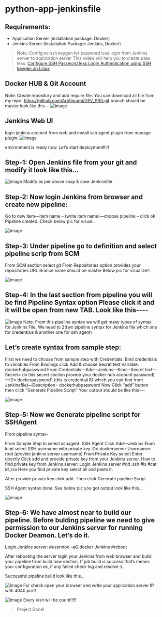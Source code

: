 # python-app-jenkinsfile


## Requirements:
- Application Server (installation package: Docker)
- Jenkins Server (Installation Package: Jenkins, Docker)

> Note: Configure ssh keygen for password less login from Jenkins server to application server
This videw will help you to create pass less: [Configure SSH Password less Login Authentication using SSH keygen on Linux](https://www.youtube.com/watch?v=9M56CrVbOgk)

## Docker HUB & Git Account

Note: Create repository and add require file. You can download all file from my repo:
https://github.com/Arefinrumi/DEV_PRO.git
branch should be master
look like this—
![image](https://user-images.githubusercontent.com/76535072/196407250-c2902339-35d1-4c2c-89c1-08c4eca31560.png)

## Jenkins Web UI 
login jenkins account from web and install ssh agent plugin from manage plugin.
![image](https://user-images.githubusercontent.com/76535072/196407430-e2af4c9d-fcdb-4cec-a276-5b607ab1290b.png)

environment is ready now. Let’s start deployment!!!!!

## Step-1: Open Jenkins file from your git and modify it look like this…

![image](https://user-images.githubusercontent.com/76535072/196447471-26acdefe-2590-42dd-8c41-697edf79d2bc.png)
Modify as per above snap  & save Jenkinsfile.

## Step-2:  Now login Jenkins from browser and create new pipeline:
Go to new item—Item name – (write item name)—choose pipeline – click ok
Pipeline created. Check below pic for visual..

![image](https://user-images.githubusercontent.com/76535072/196447705-99fc46de-cb5b-446e-b5a5-d4bd93b59b6e.png)

## Step-3: Under pipeline go to definition and select pipeline scrip from SCM
From SCM section select git
From Repositories option provides your repositories URL
Brance name should be master
Below pic for visualize!!

![image](https://user-images.githubusercontent.com/76535072/196447818-146dbe5b-cce5-45a1-b631-6c18a2fd1b91.png)

## Step-4: In the last section from pipeline you will be find Pipeline Syntax option Please click it and it will be open from new TAB. Look like this----

![image](https://user-images.githubusercontent.com/76535072/196447927-a97a7e50-052e-4b3f-9c42-e1d8b311b9af.png)
Note: From this pipeline syntax we will get many types of syntax for Jenkins File. 
We need to 2(two pipeline syntax for Jenkins file which one for credentials & another one for ssh agent)

## Let’s create syntax from sample step:

First we need to choose from sample step with Credentials: Bind credentials to variables
From Bindings  click Add & choose Secret text 
Vairable: dockerhubpassword
From Credentials—Add—Jenkins—Kind—Secret text—Secret= (in this secret section provide your docker hub account password)—ID= dockerpassword1 (this is credential ID which you can find from Jenkinsfile)—Description= dockerhubpassword
 Now Click “add” button then click “Generate Pipeline Script”
Your output should be like this---

![image](https://user-images.githubusercontent.com/76535072/196448274-8fb920b8-8695-4c6b-aa67-426ef1e0bd79.png)

## Step-5: Now we Generate pipeline script for SSHAgent
From pipeline syntax-

From Sample Step to select  sshagent: SSH Agent 
Click Add—Jenkins
From kind select SSH username with private key
ID=  dockerserver
Username= root (provide jenkins server username)
From Private Key select Enter directly 
Click add and provide private key from your Jenkins server.
How to find private key from Jenkins server:
Login Jenkins server
#cd .ssh
#ls
#cat id_rsa 
Here you find private key select all and paste it.

After provide private key click add.
Then click Generate pipeline Script

SSH Agent syntax done! See below pic you got output look like this…

![image](https://user-images.githubusercontent.com/76535072/196448725-132462b4-4f33-447e-a30a-6b9e0d32000e.png)

## Step-6: We have almost near to build our pipeline. Before bulding pipeline we need to give permission to our Jenkins server for running Docker Deamon. Let’s do it.

Login Jenkins server:
#usermod –aG docker Jenkins
#reboot

After rebooting the server login your Jenkins from web browser and bulid your pipeline from build now section. If job build is success that’s means your configuration ok, if any failed check log and resolve it.

Successful pipeline build look like this…

![image](https://user-images.githubusercontent.com/76535072/196448883-8074ac14-012b-42b8-bfae-81fda268aefc.png)
For check open your browser and write your application server IP with 4040 port!

![image](https://user-images.githubusercontent.com/76535072/196448965-9338c458-ee4a-4005-b777-c2b026c49161.png)
Every visit will be count!!!!!

> Project Done!



